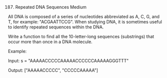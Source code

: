 187. Repeated DNA Sequences
Medium

All DNA is composed of a series of nucleotides abbreviated as A, C, G, and T, for example: "ACGAATTCCG". When studying DNA, it is sometimes useful to identify repeated sequences within the DNA.

Write a function to find all the 10-letter-long sequences (substrings) that occur more than once in a DNA molecule.

Example:

Input: s = "AAAAACCCCCAAAAACCCCCCAAAAAGGGTTT"

Output: ["AAAAACCCCC", "CCCCCAAAAA"]
